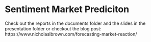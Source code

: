 # Sentiment Market Prediciton


<p> Check out the reports in the documents folder and the slides in the presentation folder or checkout the blog post: 
https://www.nicholaslbrown.com/forecasting-market-reaction/ </p>
